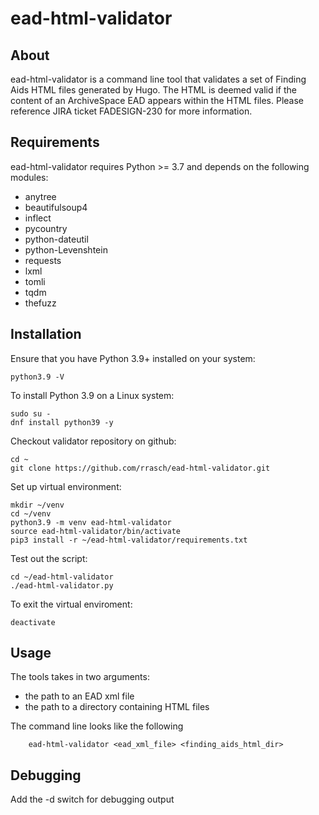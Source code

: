 # ead-html-validator

## About ##

ead-html-validator is a command line tool that validates a set
of Finding Aids HTML files generated by Hugo.  The HTML is
deemed valid if the content of an ArchiveSpace EAD appears
within the HTML files. Please reference JIRA ticket FADESIGN-230
for more information.

## Requirements ##

ead-html-validator requires Python >= 3.7 and depends on the
following modules:

- anytree
- beautifulsoup4
- inflect
- pycountry
- python-dateutil
- python-Levenshtein
- requests
- lxml
- tomli
- tqdm
- thefuzz

## Installation

Ensure that you have Python 3.9+ installed on your system:
```
python3.9 -V
```

To install Python 3.9 on a Linux system:
```
sudo su -
dnf install python39 -y
```

Checkout validator repository on github:
```
cd ~
git clone https://github.com/rrasch/ead-html-validator.git
```

Set up virtual environment:
```
mkdir ~/venv
cd ~/venv
python3.9 -m venv ead-html-validator
source ead-html-validator/bin/activate
pip3 install -r ~/ead-html-validator/requirements.txt
```

Test out the script:
```
cd ~/ead-html-validator
./ead-html-validator.py
```

To exit the virtual enviroment:
```
deactivate
```

## Usage ##

The tools takes in two arguments:

- the path to an EAD xml file
- the path to a directory containing HTML files

The command line looks like the following
```
    ead-html-validator <ead_xml_file> <finding_aids_html_dir>
```

## Debugging

Add the -d switch for debugging output

